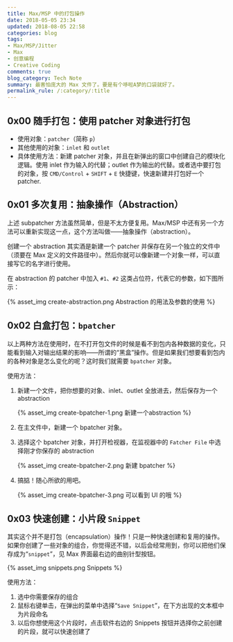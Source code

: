 ```yaml
---
title: Max/MSP 中的打包操作
date: 2018-05-05 23:34
updated: 2018-08-05 22:58
categories: blog
tags:
- Max/MSP/Jitter
- Max
- 创意编程
- Creative Coding
comments: true
blog_category: Tech Note
summary: 最害怕庞大的 Max 文件了。要是有个哆啦A梦的口袋就好了。
permalink_rule: /:category/:title
---
```


## 0x00 随手打包：使用 patcher 对象进行打包

* 使用对象：`patcher`（简称 `p`）
* 其他使用的对象：`inlet` 和 `outlet`
* 具体使用方法：新建 patcher 对象，并且在新弹出的窗口中创建自己的模块化逻辑。使用 inlet 作为输入的代替；outlet 作为输出的代替。或者选中要打包的对象，按 `CMD/Control` + `SHIFT` + `E` 快捷键，快速新建并打包好一个 patcher.

## 0x01 多次复用：抽象操作（Abstraction）

上述 subpatcher 方法虽然简单，但是不太方便复用。Max/MSP 中还有另一个方法可以重新实现这一点，这个方法叫做——抽象操作（abstraction）。

创建一个 abstraction 其实酒是新建一个 patcher 并保存在另一个独立的文件中（须要在 Max 定义的文件路径中）。然后你就可以像新建一个对象一样，可以直接写它的名字进行使用。

在 abstraction 的 patcher 中加入 `#1`、`#2` 这类占位符，代表它的参数，如下图所示：

{% asset_img create-abstraction.png Abstraction 的用法及参数的使用 %}

## 0x02 白盒打包：`bpatcher`

以上两种方法在使用时，在不打开包文件的时候是看不到包内各种数据的变化，只能看到输入对输出结果的影响——所谓的“黑盒”操作。但是如果我们想要看到包内的各种对象是怎么变化的呢？这时我们就需要 `bpatcher` 对象。


使用方法：

1. 新建一个文件，把你想要的对象、inlet、outlet 全放进去，然后保存为一个 abstraction

    {% asset_img create-bpatcher-1.png 新建一个abstraction %}

2. 在主文件中，新建一个 bpatcher 对象。

3. 选择这个 bpatcher 对象，并打开检视器，在监视器中的 `Fatcher File` 中选择刚才你保存的 abstraction

    {% asset_img create-bpatcher-2.png 新建 bpatcher %}

4. 搞掂！随心所欲的用吧。

    {% asset_img create-bpatcher-3.png 可以看到 UI 的哦 %}

## 0x03 快速创建：小片段 `Snippet`

其实这个并不是打包（encapsulation）操作！只是一种快速创建和复用的操作。如果你创建了一些对象的组合，你觉得还不错，以后会经常用到，你可以把他们保存成为“`snippet`”，见 Max 界面最右边的曲别针型按钮。

{% asset_img snippets.png Snippets %}

使用方法：

1. 选中你需要保存的组合
2. 鼠标右键单击，在弹出的菜单中选择“`Save Snippet`”，在下方出现的文本框中为片段命名
3. 以后你想使用这个片段时，点击软件右边的 Snippets 按钮并选择你之前创建的片段，就可以快速创建了

